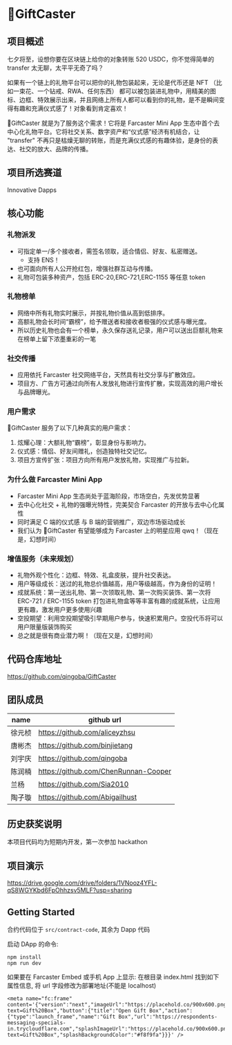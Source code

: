# 🎁GiftCaster

## 项目概述

七夕将至，设想你要在区块链上给你的对象转账 520 USDC，你不觉得简单的 transfer 太无聊，太平平无奇了吗？

如果有一个链上的礼物平台可以把你的礼物包装起来，无论是代币还是 NFT （比如一束花、一个钻戒、RWA、任何东西） 都可以被包装进礼物中，用精美的图标、边框、特效展示出来，并且网络上所有人都可以看到你的礼物，是不是瞬间变得有趣和充满仪式感了！对象看到肯定喜欢！

🎁GiftCaster 就是为了服务这个需求！它将是 Farcaster Mini App 生态中首个去中心化礼物平台。它将社交关系、数字资产和“仪式感”经济有机结合，让 "transfer" 不再只是枯燥无聊的转账，而是充满仪式感的有趣体验，是身份的表达、社交的放大、品牌的传播。

## 项目所选赛道

Innovative Dapps

## 核心功能

### 礼物派发

- 可指定单一/多个接收者，需签名领取，适合情侣、好友、私密赠送。
  - 支持 ENS！
- 也可面向所有人公开抢红包，增强社群互动与传播。
- 礼物可包装多种资产，包括 ERC-20,ERC-721,ERC-1155 等任意 token

### 礼物榜单

- 网络中所有礼物实时展示，并按礼物价值从高到低排序。
- 高额礼物会长时间“霸榜”，给予赠送者和接收者极强的仪式感与曝光度。
- 所以历史礼物也会有一个榜单，永久保存送礼记录，用户可以送出巨额礼物来在榜单上留下浓墨重彩的一笔

### 社交传播

- 应用依托 Farcaster 社交网络平台，天然具有社交分享与扩散效应。
- 项目方、广告方可通过向所有人发放礼物进行宣传扩散，实现高效的用户增长与品牌曝光。

### 用户需求

🎁GiftCaster 服务了以下几种真实的用户需求：

1. 炫耀心理：大额礼物“霸榜”，彰显身份与影响力。
2. 仪式感：情侣、好友间赠礼，创造独特社交记忆。
3. 项目方宣传扩张：项目方向所有用户发放礼物，实现推广与拉新。

### 为什么做 Farcaster Mini App

- Farcaster Mini App 生态尚处于蓝海阶段，市场空白，先发优势显著
- 去中心化社交 + 礼物的强曝光特性，完美契合 Farcaster 的开放与去中心化属性
- 同时满足 C 端的仪式感 与 B 端的营销推广，双边市场驱动成长
- 我们认为 🎁GiftCaster 有望能够成为 Farcaster 上的明星应用 qwq！（现在是，幻想时间）

### 增值服务（未来规划）

- 礼物外观个性化：边框、特效、礼盒皮肤，提升社交表达。
- 用户等级成长：送过的礼物总价值越高，用户等级越高，作为身份的证明！
- 成就系统：第一送出礼物、第一次领取礼物、第一次购买装饰、第一次将 ERC-721 / ERC-1155 token 打包进礼物盒等等丰富有趣的成就系统，让应用更有趣，激发用户更多使用兴趣
- 空投期望：利用空投期望吸引早期用户参与，快速积累用户。空投代币将可以用户限量版装饰购买
- 总之就是很有商业潜力啊！（现在又是，幻想时间）

## 代码仓库地址

https://github.com/qingoba/GiftCaster

## 团队成员

| name | github url |
| -- | -- |
| 徐元桢 | https://github.com/aliceyzhsu |
| 唐彬杰 | https://github.com/binjietang |
| 刘宇庆 | https://github.com/qingoba |
| 陈润楠 | https://github.com/ChenRunnan-Cooper |
| 兰杨 | https://github.com/Sia2010 |
| 陶子璇 | https://github.com/Abigailhust |

## 历史获奖说明

本项目代码均为短期内开发，第一次参加 hackathon

## 项目演示

https://drive.google.com/drive/folders/1VNooz4YFL-qS8WGYKbd6FpOhhzsv5MLF?usp=sharing

## Getting Started
合约代码位于 `src/contract-code`, 其余为 Dapp 代码

启动 DApp 的命令:

```
npm install
npm run dev
```
如果要在 Farcaster Embed 或手机 App 上显示: 在根目录 index.html 找到如下属性信息, 将 url 字段修改为部署地址(不能是 localhost)
```
<meta name="fc:frame" content='{"version":"next","imageUrl":"https://placehold.co/900x600.png?text=Gift%20Box","button":{"title":"Open Gift Box","action":{"type":"launch_frame","name":"Gift Box","url":"https://respondents-messaging-specials-in.trycloudflare.com","splashImageUrl":"https://placehold.co/900x600.png?text=Gift%20Box","splashBackgroundColor":"#f8f9fa"}}}' />
```